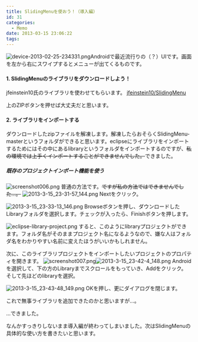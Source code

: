 ```yaml
---
title: SlidingMenuを使おう！（導入編）
id: 31
categories:
  - Memo
date: 2013-03-15 23:06:22
tags:
---
```


![device-2013-02-25-234331.png](./device-2013-02-25-234331.png)Androidで最近流行りの（？）UIです。画面を左から右にスワイプするとメニューが出てくるものです。

<!--more-->

#### 1\. SlidingMenuのライブラリをダウンロードしよう！

jfeinstein10氏のライブラリを使わせてもらいます。
[jfeinstein10/SlidingMenu](https://github.com/jfeinstein10/SlidingMenu)

上のZIPボタンを押せば大丈夫だと思います。

#### 2\. ライブラリをインポートする

ダウンロードしたzipファイルを解凍します。解凍したらおそらくSlidingMenu-masterというフォルダができると思います。eclipseにライブラリをインポートするためにはその中にあるlibraryというフォルダをインポートするのですが、~~私の環境では上手くインポートすることができませんでした。~~できました。

##### 既存のプロジェクトインポート機能を使う

![screenshot006.png](./screenshot006.png)
普通の方法です。~~ですが私の方法ではできませんでした...。~~
![2013-3-15_23-31-57_144.png](./2013-3-15_23-31-57_144.png)
Nextをクリック。

![2013-3-15_23-33-13_146.png](./2013-3-15_23-33-13_146.png)
Browseボタンを押し、ダウンロードしたLibraryフォルダを選択します。チェックが入ったら、Finishボタンを押します。

![eclipse-library-project.png](./eclipse-library-project.png)
すると、このようにlibraryプロジェクトができます。フォルダ名がそのままプロジェクト名になるようなので、嫌な人はフォルダ名をわかりやすい名前に変えたほうがいいかもしれません。

次に、このライブラリプロジェクトをインポートしたいプロジェクトのプロパティを開きます。
![screenshot007.png](./screenshot007.png)![2013-3-15_23-42-4_148.png](./2013-3-15_23-42-4_148.png)
Androidを選択して、下の方のLibraryまでスクロールをもっていき、Addをクリック。
そして先ほどのlibraryを選択。

![2013-3-15_23-43-48_149.png](./2013-3-15_23-43-48_149.png)
OKを押し、更にダイアログを閉じます。

これで無事ライブラリを追加できたのかと思いますが...。

...できました。

なんかすっきりしないまま導入編が終わってしまいました。次はSlidingMenuの具体的な使い方を書きたいと思います。
